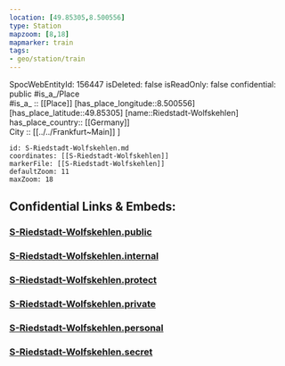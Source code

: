 ```yaml
---
location: [49.85305,8.500556] 
type: Station 
mapzoom: [8,18] 
mapmarker: train 
tags:
- geo/station/train
---
```

SpocWebEntityId: 156447
isDeleted: false
isReadOnly: false
confidential: public
#is_a_/Place  
#is_a_ :: [[Place]] 
[has_place_longitude::8.500556] 
[has_place_latitude::49.85305] 
[name::Riedstadt-Wolfskehlen] 
has_place_country:: [[Germany]]  
City :: [[../../Frankfurt~Main]] ] 


```leaflet
id: S-Riedstadt-Wolfskehlen.md
coordinates: [[S-Riedstadt-Wolfskehlen]] 
markerFile: [[S-Riedstadt-Wolfskehlen]] 
defaultZoom: 11 
maxZoom: 18
```


## Confidential Links & Embeds: 

### [S-Riedstadt-Wolfskehlen.public](/_public/\Earth\Continent\Europe\Europe~Central\Germany\Germany~West\Hessen\counties~Hessen\Frankfurt~Main\Stations-FFM~SS-Riedstadt-Wolfskehlen.public.md) 

### [S-Riedstadt-Wolfskehlen.internal](/_internal/\Earth\Continent\Europe\Europe~Central\Germany\Germany~West\Hessen\counties~Hessen\Frankfurt~Main\Stations-FFM~SS-Riedstadt-Wolfskehlen.internal.md) 

### [S-Riedstadt-Wolfskehlen.protect](/_protect/\Earth\Continent\Europe\Europe~Central\Germany\Germany~West\Hessen\counties~Hessen\Frankfurt~Main\Stations-FFM~SS-Riedstadt-Wolfskehlen.protect.md) 

### [S-Riedstadt-Wolfskehlen.private](/_private/\Earth\Continent\Europe\Europe~Central\Germany\Germany~West\Hessen\counties~Hessen\Frankfurt~Main\Stations-FFM~SS-Riedstadt-Wolfskehlen.private.md) 

### [S-Riedstadt-Wolfskehlen.personal](/_personal/\Earth\Continent\Europe\Europe~Central\Germany\Germany~West\Hessen\counties~Hessen\Frankfurt~Main\Stations-FFM~SS-Riedstadt-Wolfskehlen.personal.md) 

### [S-Riedstadt-Wolfskehlen.secret](/_secret/\Earth\Continent\Europe\Europe~Central\Germany\Germany~West\Hessen\counties~Hessen\Frankfurt~Main\Stations-FFM~SS-Riedstadt-Wolfskehlen.secret.md)

